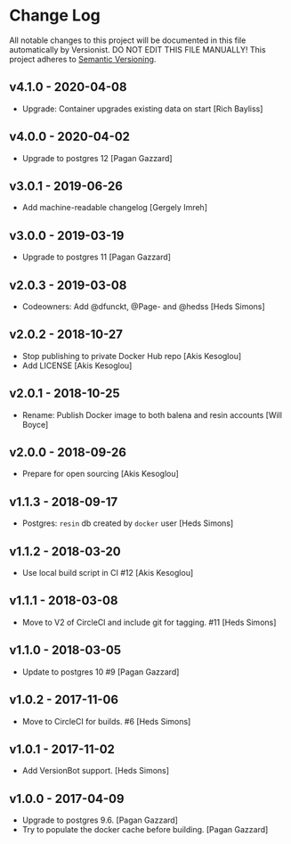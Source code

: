 # Change Log

All notable changes to this project will be documented in this file
automatically by Versionist. DO NOT EDIT THIS FILE MANUALLY!
This project adheres to [Semantic Versioning](http://semver.org/).

## v4.1.0 - 2020-04-08

* Upgrade: Container upgrades existing data on start [Rich Bayliss]

## v4.0.0 - 2020-04-02

* Upgrade to postgres 12 [Pagan Gazzard]

## v3.0.1 - 2019-06-26

* Add machine-readable changelog [Gergely Imreh]

## v3.0.0 - 2019-03-19

* Upgrade to postgres 11 [Pagan Gazzard]

## v2.0.3 - 2019-03-08

* Codeowners: Add @dfunckt, @Page- and @hedss [Heds Simons]

## v2.0.2 - 2018-10-27

* Stop publishing to private Docker Hub repo [Akis Kesoglou]
* Add LICENSE [Akis Kesoglou]

## v2.0.1 - 2018-10-25

* Rename: Publish Docker image to both balena and resin accounts [Will Boyce]

## v2.0.0 - 2018-09-26

* Prepare for open sourcing [Akis Kesoglou]

## v1.1.3 - 2018-09-17

* Postgres: `resin` db created by `docker` user [Heds Simons]

## v1.1.2 - 2018-03-20

* Use local build script in CI #12 [Akis Kesoglou]

## v1.1.1 - 2018-03-08

* Move to V2 of CircleCI and include git for tagging. #11 [Heds Simons]

## v1.1.0 - 2018-03-05

* Update to postgres 10 #9 [Pagan Gazzard]

## v1.0.2 - 2017-11-06

* Move to CircleCI for builds. #6 [Heds Simons]

## v1.0.1 - 2017-11-02

* Add VersionBot support. [Heds Simons]

## v1.0.0 - 2017-04-09

* Upgrade to postgres 9.6. [Pagan Gazzard]
* Try to populate the docker cache before building. [Pagan Gazzard]
